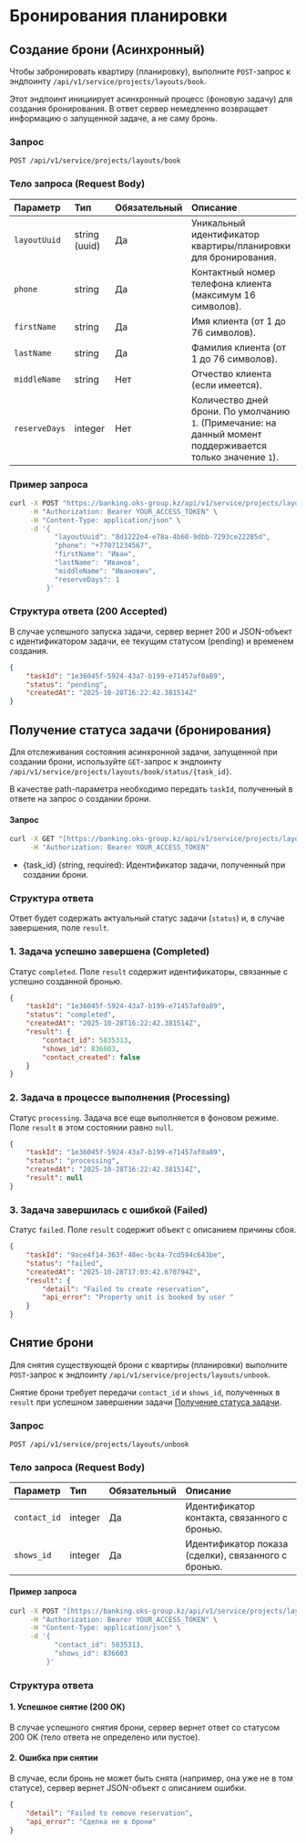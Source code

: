 # Бронирования планировки

## Создание брони (Асинхронный)

Чтобы забронировать квартиру (планировку), выполните `POST`-запрос к эндпоинту `/api/v1/service/projects/layouts/book`.

Этот эндпоинт инициирует асинхронный процесс (фоновую задачу) для создания бронирования. В ответ сервер немедленно возвращает информацию о запущенной задаче, а не саму бронь.

### Запрос
`POST /api/v1/service/projects/layouts/book`

### Тело запроса (Request Body)

| Параметр | Тип | Обязательный | Описание |
| :--- | :--- | :--- | :--- |
| `layoutUuid` | string (uuid) | Да | Уникальный идентификатор квартиры/планировки для бронирования. |
| `phone` | string | Да | Контактный номер телефона клиента (максимум 16 символов). |
| `firstName` | string | Да | Имя клиента (от 1 до 76 символов). |
| `lastName` | string | Да | Фамилия клиента (от 1 до 76 символов). |
| `middleName` | string | Нет | Отчество клиента (если имеется). |
| `reserveDays` | integer | Нет | Количество дней брони. По умолчанию `1`. (Примечание: на данный момент поддерживается только значение `1`). |

### Пример запроса
```bash
curl -X POST "https://banking.oks-group.kz/api/v1/service/projects/layouts/book" \
     -H "Authorization: Bearer YOUR_ACCESS_TOKEN" \
     -H "Content-Type: application/json" \
     -d '{
           "layoutUuid": "8d1222e4-e78a-4b60-9dbb-7293ce22285d",
           "phone": "+77071234567",
           "firstName": "Иван",
           "lastName": "Иванов",
           "middleName": "Иванович",
           "reserveDays": 1
         }'

```

### Структура ответа (200 Accepted)

В случае успешного запуска задачи, сервер вернет 200 и JSON-объект с идентификатором задачи, ее текущим статусом (pending) и временем создания.

```json
{
    "taskId": "1e36045f-5924-43a7-b199-e71457af0a89",
    "status": "pending",
    "createdAt": "2025-10-28T16:22:42.381514Z"
}
```

## Получение статуса задачи (бронирования)

Для отслеживания состояния асинхронной задачи, запущенной при создании брони, используйте `GET`-запрос к эндпоинту `/api/v1/service/projects/layouts/book/status/{task_id}`.

В качестве path-параметра необходимо передать `taskId`, полученный в ответе на запрос о создании брони.

#### Запрос
```bash
curl -X GET "[https://banking.oks-group.kz/api/v1/service/projects/layouts/book/status/](https://banking.oks-group.kz/api/v1/service/projects/layouts/book/status/){task_id}" \
     -H "Authorization: Bearer YOUR_ACCESS_TOKEN"
```

- {task_id} (string, required): Идентификатор задачи, полученный при создании брони.

### Структура ответа

Ответ будет содержать актуальный статус задачи (`status`) и, в случае завершения, поле `result`.

### 1. Задача успешно завершена (Completed)

Статус `completed`. Поле `result` содержит идентификаторы, связанные с успешно созданной бронью.

```json
{
    "taskId": "1e36045f-5924-43a7-b199-e71457af0a89",
    "status": "completed",
    "createdAt": "2025-10-28T16:22:42.381514Z",
    "result": {
        "contact_id": 5835313,
        "shows_id": 836603,
        "contact_created": false
    }
}
```

### 2. Задача в процессе выполнения (Processing)

Статус `processing`. Задача все еще выполняется в фоновом режиме. Поле `result` в этом состоянии равно `null`.

```json
{
    "taskId": "1e36045f-5924-43a7-b199-e71457af0a89",
    "status": "processing",
    "createdAt": "2025-10-28T16:22:42.381514Z",
    "result": null
}
```

### 3. Задача завершилась с ошибкой (Failed)

Статус `failed`. Поле `result` содержит объект с описанием причины сбоя.

```json
{
    "taskId": "9ace4f14-363f-48ec-bc4a-7cd594c643be",
    "status": "failed",
    "createdAt": "2025-10-28T17:03:42.670794Z",
    "result": {
        "detail": "Failed to create reservation",
        "api_error": "Property unit is booked by user "
    }
} 
```

## Снятие брони

Для снятия существующей брони с квартиры (планировки) выполните `POST`-запрос к эндпоинту `/api/v1/service/projects/layouts/unbook`.

Снятие брони требует передачи `contact_id` и `shows_id`, полученных в `result` при успешном завершении задачи [Получение статуса задачи](#получение-статуса-задачи-бронирования).

### Запрос
`POST /api/v1/service/projects/layouts/unbook`

### Тело запроса (Request Body)

| Параметр | Тип | Обязательный | Описание |
| :--- | :--- | :--- | :--- |
| `contact_id` | integer | Да | Идентификатор контакта, связанного с бронью. |
| `shows_id` | integer | Да | Идентификатор показа (сделки), связанного с бронью. |

#### Пример запроса
```bash
curl -X POST "[https://banking.oks-group.kz/api/v1/service/projects/layouts/unbook](https://banking.oks-group.kz/api/v1/service/projects/layouts/unbook)" \
     -H "Authorization: Bearer YOUR_ACCESS_TOKEN" \
     -H "Content-Type: application/json" \
     -d '{
           "contact_id": 5835313,
           "shows_id": 836603
         }'
```

### Структура ответа

#### 1. Успешное снятие (200 OK)

В случае успешного снятия брони, сервер вернет ответ со статусом 200 OK (тело ответа не определено или пустое).

#### 2. Ошибка при снятии

В случае, если бронь не может быть снята (например, она уже не в том статусе), сервер вернет JSON-объект с описанием ошибки.

```json
{
    "detail": "Failed to remove reservation",
    "api_error": "Сделка не в брони"
}
```